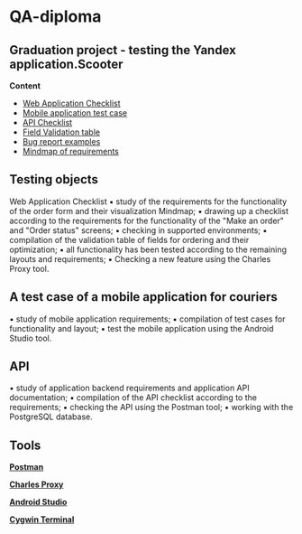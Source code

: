 # QA-diploma


## Graduation project - testing the Yandex application.Scooter

**Content**

- [Web Application Checklist](https://github.com/theforrest-g/QA-diplom/files/10535162/default.xlsx)
- [Mobile application test case](https://github.com/theforrest-g/QA-diplom/files/10535159/-.xlsx)
- [API Checklist](https://github.com/theforrest-g/QA-diplom/files/10535158/API.xlsx)
- [Field Validation table](https://github.com/theforrest-g/QA-diplom/files/10535161/default.xlsx)
- [Bug report examples](https://drive.google.com/drive/folders/1cmwZrTyt9dSiBfoB6pLCDN6S20fTg8B2?usp=share_link)
- [Mindmap of requirements](https://github.com/theforrest-g/QA-diplom/files/10535153/Mind.map.Yandex.Samokat.pdf)

## Testing objects
Web Application Checklist
▪ study of the requirements for the functionality of the order form and their visualization Mindmap;
▪ drawing up a checklist according to the requirements for the functionality of the "Make an order" and "Order status" screens;
▪ checking in supported environments;
▪ compilation of the validation table of fields for ordering and their optimization;
▪ all functionality has been tested according to the remaining layouts and requirements;
▪ Checking a new feature using the Charles Proxy tool.

## A test case of a mobile application for couriers

▪ study of mobile application requirements;
▪ compilation of test cases for functionality and layout;
▪ test the mobile application using the Android Studio tool.

## API

▪ study of application backend requirements and application API documentation;
▪ compilation of the API checklist according to the requirements;
▪ checking the API using the Postman tool;
▪ working with the PostgreSQL database.

## Tools
**[Postman](https://drive.google.com/drive/folders/1G18mSQu13pH2Zb-tkSQCeYz0VezVY-E9?usp=share_link)**

**[Charles Proxy](https://drive.google.com/drive/folders/12_ImmBnEj_4H4JHjLsYMfp2Rw8o6Mu7y?usp=share_link)**

**[Android Studio](https://drive.google.com/drive/folders/1VjdqOVwaBWECfFWEyzyhSNeezAgeYd13?usp=share_link)**

**[Cygwin Terminal](https://drive.google.com/drive/folders/1SqxFulRYN0m40Z4VC4G0DCTj6FvcUVmp?usp=share_link)**

